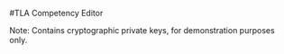 #TLA Competency Editor

Note:
Contains cryptographic private keys, for demonstration purposes only.
